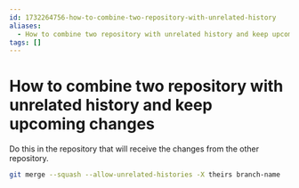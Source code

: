 ```yaml
---
id: 1732264756-how-to-combine-two-repository-with-unrelated-history
aliases:
  - How to combine two repository with unrelated history and keep upcoming changes
tags: []
---
```


# How to combine two repository with unrelated history and keep upcoming changes

Do this in the repository that will receive the changes from the other repository.

```bash
git merge --squash --allow-unrelated-histories -X theirs branch-name
```
